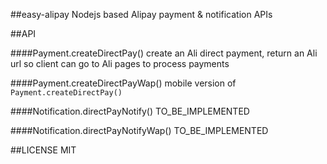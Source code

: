 ##easy-alipay
Nodejs based Alipay payment & notification APIs

##API

####Payment.createDirectPay()
create an Ali direct payment, return an Ali url so client can go to Ali pages to process payments

####Payment.createDirectPayWap()
mobile version of `Payment.createDirectPay()`

####Notification.directPayNotify()
TO_BE_IMPLEMENTED

####Notification.directPayNotifyWap()
TO_BE_IMPLEMENTED

##LICENSE
MIT
